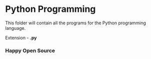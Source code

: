# Python Programming

This folder will contain all the programs for the Python programming language.

Extension - **.py**

### Happy Open Source